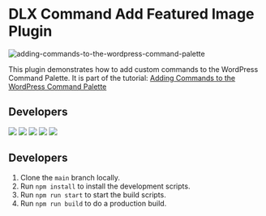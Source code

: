 # DLX Command Add Featured Image Plugin

![adding-commands-to-the-wordpress-command-palette](https://github.com/DLXPlugins/dlx-command-add-featured-image/assets/636521/dca63779-a41b-4e35-b750-cd5cd3c045e4)

This plugin demonstrates how to add custom commands to the WordPress Command Palette. It is part of the tutorial: <a href="https://dlxplugins.com/tutorials/adding-commands-to-the-wordpress-command-palette/">Adding Commands to the WordPress Command Palette</a>

## Developers

<img src="https://img.shields.io/badge/node-18.12.1-green" /> <img src="https://img.shields.io/badge/NPM-8.19.2-blue" /> <img src="https://img.shields.io/badge/Webpack-5.74.0-orange" /> <img src="https://img.shields.io/badge/webpack--cli-4.10.0-orange" /> <img src="https://img.shields.io/badge/%40wordpress%2Fscripts-%5E23.3.0-green" />

## Developers

1. Clone the `main` branch locally.
2. Run `npm install` to install the development scripts.
3. Run `npm run start` to start the build scripts.
4. Run `npm run build` to do a production build.
